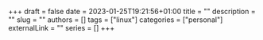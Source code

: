 +++
draft = false
date = 2023-01-25T19:21:56+01:00
title = ""
description = ""
slug = ""
authors = []
tags = ["linux"]
categories = ["personal"]
externalLink = ""
series = []
+++
